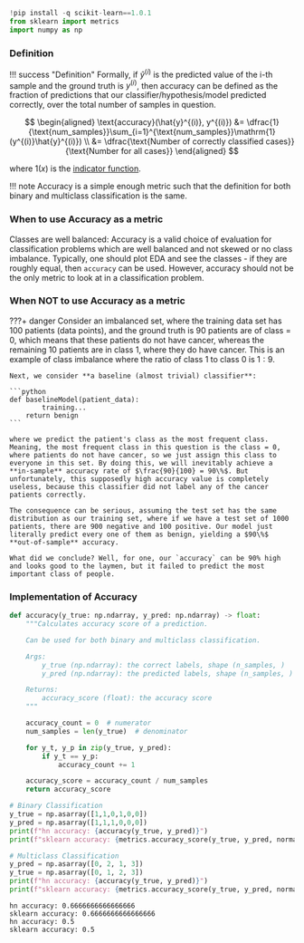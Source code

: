 ```python
!pip install -q scikit-learn==1.0.1
from sklearn import metrics
import numpy as np
```

### Definition

!!! success "Definition"
    Formally, if $\hat{y}^{(i)}$ is the predicted value of the i-th sample and the ground truth is $y^{(i)}$, then accuracy can be defined as the fraction of predictions that our classifier/hypothesis/model predicted correctly, over the total number of samples in question.

$$
\begin{aligned}
\text{accuracy}(\hat{y}^{(i)}, y^{(i)}) &= \dfrac{1}{\text{num_samples}}\sum_{i=1}^{\text{num_samples}}\mathrm{1}(y^{(i)}\hat{y}^{(i)}) \\ 
                                        &= \dfrac{\text{Number of correctly classified cases}}{\text{Number for all cases}}
\end{aligned}
$$

where $\mathrm{1}(x)$ is the [indicator function](https://en.wikipedia.org/wiki/Indicator_function).


!!! note
    Accuracy is a simple enough metric such that the definition for both binary and multiclass classification is the same.

### When to use Accuracy as a metric

Classes are well balanced: Accuracy is a valid choice of evaluation for classification problems which are well balanced and not skewed or no class imbalance. Typically, one should plot EDA and see the classes - if they are roughly equal, then `accuracy` can be used. However, accuracy should not be the only metric to look at in a classification problem.


### When NOT to use Accuracy as a metric

???+ danger
    Consider an imbalanced set, where the training data set has 100 patients (data points), and the ground truth is 90 patients are of class = 0, which means that these patients do not have cancer, whereas the remaining 10 patients are in class 1, where they do have cancer. This is an example of class imbalance where the ratio of class 1 to class 0 is $1:9$.

    Next, we consider **a baseline (almost trivial) classifier**:

    ```python
    def baselineModel(patient_data):
            training...
        return benign
    ```

    where we predict the patient's class as the most frequent class. Meaning, the most frequent class in this question is the class = 0, where patients do not have cancer, so we just assign this class to everyone in this set. By doing this, we will inevitably achieve a **in-sample** accuracy rate of $\frac{90}{100} = 90\%$. But unfortunately, this supposedly high accuracy value is completely useless, because this classifier did not label any of the cancer patients correctly.

    The consequence can be serious, assuming the test set has the same distribution as our training set, where if we have a test set of 1000 patients, there are 900 negative and 100 positive. Our model just literally predict every one of them as benign, yielding a $90\%$ **out-of-sample** accuracy.

    What did we conclude? Well, for one, our `accuracy` can be 90% high and looks good to the laymen, but it failed to predict the most important class of people.



### Implementation of Accuracy


```python
def accuracy(y_true: np.ndarray, y_pred: np.ndarray) -> float:
    """Calculates accuracy score of a prediction.

    Can be used for both binary and multiclass classification.

    Args:
        y_true (np.ndarray): the correct labels, shape (n_samples, )
        y_pred (np.ndarray): the predicted labels, shape (n_samples, )

    Returns:
        accuracy_score (float): the accuracy score
    """

    accuracy_count = 0  # numerator
    num_samples = len(y_true)  # denominator

    for y_t, y_p in zip(y_true, y_pred):
        if y_t == y_p:
            accuracy_count += 1

    accuracy_score = accuracy_count / num_samples
    return accuracy_score
```


```python
# Binary Classification
y_true = np.asarray([1,1,0,1,0,0])
y_pred = np.asarray([1,1,1,0,0,0])
print(f"hn accuracy: {accuracy(y_true, y_pred)}")
print(f"sklearn accuracy: {metrics.accuracy_score(y_true, y_pred, normalize=True)}")

# Multiclass Classification
y_pred = np.asarray([0, 2, 1, 3])
y_true = np.asarray([0, 1, 2, 3])
print(f"hn accuracy: {accuracy(y_true, y_pred)}")
print(f"sklearn accuracy: {metrics.accuracy_score(y_true, y_pred, normalize=True)}")
```

    hn accuracy: 0.6666666666666666
    sklearn accuracy: 0.6666666666666666
    hn accuracy: 0.5
    sklearn accuracy: 0.5
    
